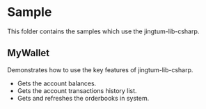 # Sample
This folder contains the samples which use the jingtum-lib-csharp.

## MyWallet
Demonstrates how to use the key features of jingtum-lib-csharp.

* Gets the account balances.
* Gets the account transactions history list.
* Gets and refreshes the orderbooks in system.
